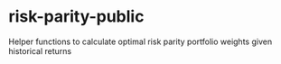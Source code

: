 # risk-parity-public
Helper functions to calculate optimal risk parity portfolio weights given historical returns
